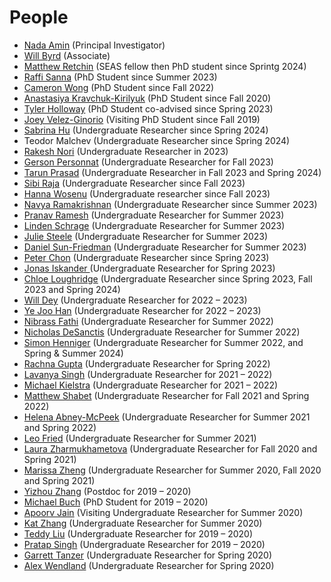 # People

- [Nada Amin](http://namin.seas.harvard.edu) (Principal Investigator)
- [Will Byrd](http://webyrd.net) (Associate)
- [Matthew Retchin](https://www.mhr.ai) (SEAS fellow then PhD student since Sprintg 2024)
- [Raffi Sanna](https://github.com/rvs31) (PhD Student since Summer 2023)
- [Cameron Wong](https://camdar.io) (PhD Student since Fall 2022)
- [Anastasiya Kravchuk-Kirilyuk](https://akravc.github.io) (PhD Student since Fall 2020)
- [Tyler Holloway](https://github.com/htoyll) (PhD Student co-advised since Spring 2023)
- [Joey Velez-Ginorio](http://web.mit.edu/joeyv/www) (Visiting PhD Student since Fall 2019)
- [Sabrina Hu](https://github.com/sabrinahu) (Undergraduate Researcher since Spring 2024)
- Teodor Malchev (Undergraduate Researcher since Spring 2024)
- [Rakesh Nori](https://github.com/rnori-har) (Undergraduate Researcher in 2023)
- [Gerson Personnat](https://github.com/gpersonna) (Undergraduate Researcher for Fall 2023)
- [Tarun Prasad](https://github.com/mtarunp) (Undergraduate Researcher in Fall 2023 and Spring 2024)
- [Sibi Raja](https://github.com/sibiraj) (Undergraduate Researcher since Fall 2023)
- [Hanna Wosenu](https://github.com/hannawosen) (Undergraduate researcher since Fall 2023)
- [Navya Ramakrishnan](https://github.com/NavyaRamakrishna) (Undergraduate Researcher since Summer 2023)
- [Pranav Ramesh](https://github.com/pr2841) (Undergraduate Researcher for Summer 2023)
- [Linden Schrage](https://github.com/lindenschrag) (Undergraduate Researcher for Summer 2023)
- [Julie Steele](https://github.com/Julie-Steel) (Undergraduate Researcher for Summer 2023)
- [Daniel Sun-Friedman](https://github.com/dsunfriedma) (Undergraduate Researcher for Summer 2023)
- [Peter Chon](https://github.com/HelixAchao) (Undergraduate Researcher since Spring 2023)
- [Jonas Iskander ](https://github.com/jonasiskande)(Undergraduate Researcher for Spring 2023)
- [Chloe Loughridge](https://github.com/ChloeL1) (Undergraduate Researcher since Spring 2023, Fall 2023 and Spring 2024)
- [Will Dey](https://github.com/wi11de) (Undergraduate Researcher for 2022 – 2023)
- [Ye Joo Han](https://github.com/yejoo10) (Undergraduate Researcher for 2022 – 2023)
- [Nibrass Fathi](https://github.com/nibrass-fath) (Undergraduate Researcher for Summer 2022)
- [Nicholas DeSanctis](https://github.com/njd87) (Undergraduate Researcher for Summer 2022)
- [Simon Henniger](https://github.com/shennige) (Undergraduate Researcher for Summer 2022, and Spring &amp; Summer 2024)
- [Rachna Gupta](https://github.com/rachgupt) (Undergraduate Researcher for Spring 2022)
- [Lavanya Singh](https://github.com/lsingh123) (Undergraduate Researcher for 2021 – 2022)
- [Michael Kielstra](https://github.com/pmkielstr) (Undergraduate Researcher for 2021 – 2022)
- [Matthew Shabet](https://github.com/MatthewShabe) (Undergraduate Researcher for Fall 2021 and Spring 2022)
- [Helena Abney-McPeek](https://github.com/helenaa) (Undergraduate Researcher for Summer 2021 and Spring 2022)
- [Leo Fried](https://github.com/leofrie) (Undergraduate Researcher for Summer 2021)
- [Laura Zharmukhametova](https://github.com/l-zharmukhametov) (Undergraduate Researcher for Fall 2020 and Spring 2021)
- [Marissa Zheng](https://github.com/mzheng1) (Undergraduate Researcher for Summer 2020, Fall 2020 and Spring 2021)
- [Yizhou Zhang](https://cs.uwaterloo.ca/~yizhou) (Postdoc for 2019 – 2020)
- [Michael Buch](https://github.com/Michael137) (PhD Student for 2019 – 2020)
- [Apoorv Jain](https://github.com/japoorv) (Visiting Undergraduate Researcher for Summer 2020)
- [Kat Zhang](https://github.com/19kat) (Undergraduate Researcher for Summer 2020)
- [Teddy Liu](https://github.com/theodoretliu) (Undergraduate Researcher for 2019 – 2020)
- [Pratap Singh](https://github.com/pratapsingh172) (Undergraduate Researcher for 2019 – 2020)
- [Garrett Tanzer](https://github.com/gtanze) (Undergraduate Researcher for Spring 2020)
- [Alex Wendland](https://github.com/awendlan) (Undergraduate Researcher for Spring 2020)
